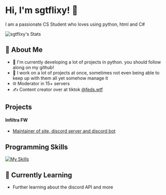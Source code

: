 # Hi, I'm sgtflixy! 👋

I am a passionate CS Student who loves using python, html and C#

![sgtflixy's Stats](https://github-readme-stats.vercel.app/api?username=sgtflixy&theme=vue-dark&show_icons=true&hide_border=true&count_private=true)

## 🚀 About Me

- 🔭 I'm currently developing a lot of projects in python. you should follow along on my github!
- 📝 I work on a lot of projects at once, sometimes not even being able to keep up with them all yet somehow manage it
- 🌐 Moderator in 15+ servers
- ✍️ Content creator over at tiktok [@feds.wtf](https://tiktok.com/@feds.wtf)

## Projects

#### Infiltra FW
- [Maintainer of site, discord server and discord bot](https://infiltra.xyz)

## Programming Skills
[![My Skills](https://skillicons.dev/icons?i=py,html,c#)](https://skillicons.dev)

## 🌱 Currently Learning

- Further learning about the discord API and more

